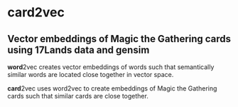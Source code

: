 # card2vec

## Vector embeddings of Magic the Gathering cards using 17Lands data and gensim

**word**2vec creates vector embeddings of words such that semantically similar words are located close together in vector space.

**card**2vec uses word2vec to create embeddings of Magic the Gathering cards such that similar cards are close together.
